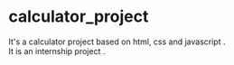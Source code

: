 # calculator_project
It's a calculator project based on html, css and javascript .
<br> 
It is an internship project .
